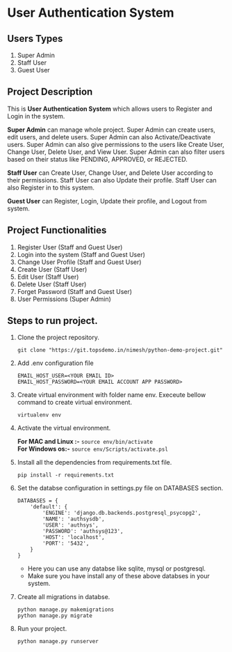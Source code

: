 # User Authentication System

## Users Types
1. Super Admin
2. Staff User
3. Guest User

## Project Description
This is **User Authentication System** which allows users to Register and Login
in the system.

**Super Admin** can manage whole project. Super Admin can create users, edit users, and delete 
users. Super Admin can also Activate/Deactivate users. Super Admin can also give permissions
to the users like  Create User, Change User, Delete User, and View User. Super Admin can
also filter users based on their status like PENDING, APPROVED, or REJECTED.

**Staff User** can Create User, Change User, and Delete User according to their permissions.
Staff User can also Update their profile. Staff User can also Register in to this system.

**Guest User** can Register, Login, Update their profile, and Logout from system.


## Project Functionalities
1. Register User (Staff and Guest User)
2. Login into the system (Staff and Guest User)
3. Change User Profile (Staff and Guest User)
4. Create User (Staff User)
5. Edit User (Staff User)
6. Delete User (Staff User)
7. Forget Password (Staff and Guest User)
8. User Permissions (Super Admin)


## Steps to run project.
1. Clone the project repository.

    ```git clone "https://git.topsdemo.in/nimesh/python-demo-project.git"```

2. Add .env configuration file

    ```
    EMAIL_HOST_USER=<YOUR EMAIL ID>
    EMAIL_HOST_PASSWORD=<YOUR EMAIL ACCOUNT APP PASSWORD>
    ```

3. Create virtual environment with folder name env. Execeute bellow command to create virtual environment.

    ```virtualenv env```

4. Activate the virtual environment.

    **For MAC and Linux :-**
        ```source env/bin/activate```  
    **For Windows os:-**
        ```source env/Scripts/activate.psl```

5. Install all the dependencies from requirements.txt file.

    ```pip install -r requirements.txt```

6. Set the databse configuration in settings.py file on DATABASES section.

    ```
    DATABASES = {
        'default': {
            'ENGINE': 'django.db.backends.postgresql_psycopg2',
            'NAME': 'authsysdb', 
            'USER': 'authsys', 
            'PASSWORD': 'authsys@123',
            'HOST': 'localhost', 
            'PORT': '5432',
        }
    }
    ```

    - Here you can use any databse like sqlite, mysql or postgresql.
    - Make sure you have install any of these above databses in your system.

7. Create all migrations in databse.

    ```
    python manage.py makemigrations
    python manage.py migrate
    ```

8. Run your project.

    ```python manage.py runserver```
